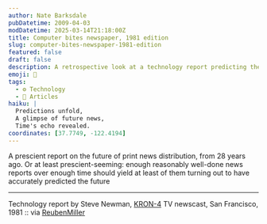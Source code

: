 ```yaml
---
author: Nate Barksdale
pubDatetime: 2009-04-03
modDatetime: 2025-03-14T21:18:00Z
title: Computer bites newspaper, 1981 edition
slug: computer-bites-newspaper-1981-edition
featured: false
draft: false
description: A retrospective look at a technology report predicting the future of print news distribution from 1981, highlighting the accuracy of past forecasts.
emoji: 📡
tags:
  - ⚙️ Technology
  - 📖 Articles
haiku: |
  Predictions unfold,  
  A glimpse of future news,  
  Time's echo revealed.
coordinates: [37.7749, -122.4194]
---
```


A prescient report on the future of print news distribution, from 28 years ago. Or at least prescient-seeming: enough reasonably well-done news reports over enough time should yield at least of them turning out to have accurately predicted the future

---

Technology report by Steve Newman, [KRON-4](http://web.archive.org/web/20141207090054/http://www.kron.com:80/) TV newscast, San Francisco, 1981 :: via [ReubenMiller](http://web.archive.org/web/20210725153357/https://reubenmiller.typepad.com/my_weblog/2009/04/oh-my-we-have-come-a-long-way.html)

